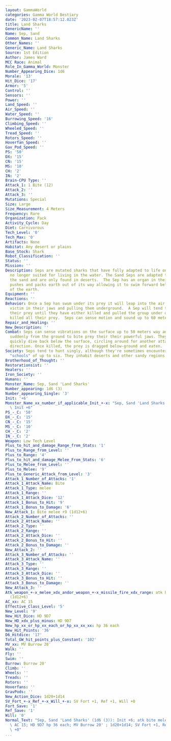 ```yaml
---
layout: GammaWorld
categories: Gamma World Bestiary
date: '2023-02-07T18:57:12.023Z'
title: Land Sharks
GenericName: ''
Name: Sep, Sand
Common_Name: Land Sharks
Other_Names: ''
Generic_Name: Land Sharks
Source: 1st Edition
Author: James Ward
MCC Race: Animal
Role_In_Gamma_World: Monster
Number_Appearing_Dice: 1d6
Morale: '13'
Hit_Dice: '17'
Armor: '5'
Control: ''
Sensors: ''
Power: ''
Land_Speed: ''
Air_Speed: ''
Water_Speed: ''
Burrowing_Speed: '16'
Climbing_Speed: ''
Wheeled_Speed: ''
Tread_Speed: ''
Rotors_Speed: ''
Hoverfan_Speed: ''
Gav_Pod_Speed: ''
PS: '50'
DX: '15'
CN: '15'
MS: '10'
CH: '2'
IN: '2'
Brain-CPU Type: ''
Attack_1: 1 Bite (12)
Attack_2: ''
Attack_3: ''
Mutations: Special
Size: Large
Size_Measurement: 4 Meters
Frequency: Rare
Organization: Pack
Activity_Cycle: Day
Diet: Carnivorous
Tech_Level: '0'
Tech_Max: '0'
Artifacts: None
Habitat: Any desert or plains
Base_Stock: Shark
Robot_Classification: ''
Status: ''
Mission: ''
Description: Seps are mutated sharks that have fully adapted to life on land and are
  no longer suited for living in the water. The Sand Seps are adapted to living in
  the sand and are only found in deserts.  The Sep has an organ in their brains that
  pushes and packs earth out of its way allowing it to swim forward below the surface
  of the earth.
Equipment: ''
Reactions: ''
Behavior: Once a Sep has swum under its prey it will leap into the air snapping their
  victim in their jaws and pulling them underground.  A Sep will tend to strafe a
  their prey until they have either killed and pulled the group under or they have
  killed all their prey.  Seps can sense motion and sound up to 60 meters away.
Repair_and_Healing: ''
New_Description: ''
Combat: Seps can sense vibrations on the surface up to 50 meters way and usually spring
  suddenly from the ground to bite prey their their powerful jaws. They can just as
  quickly dive back below the surface, circling around for another attack from a different
  direction. Once killed, the prey is dragged below-ground and eaten.
Society: Seps tend to hunt singly, although they're sometimes encountered in small
  "schools" of up to six. They inhabit deserts and other sandy regions.
Brotherhood_of_Thought: ''
Restorationsist: ''
Healers: ''
Iron_Society: ''
Humans: ''
Monster_Name: Sep, Sand 'Land Sharks'
Number_appearing: 1d6 (3)
Number_appearing_Single: '3'
Init: '+6'
Monster_Name_xx_number_if_applicable_Init_+-x: "Sep, Sand 'Land Sharks' (1d6 (3)):\
  \ Init +6"
PS_-_C: '50'
DX_-_C: '15'
CN_-_C: '15'
MS_-_C: '10'
CH_-_C: '2'
IN_-_C: '2'
Weapon: Low Tech Level
Plus_to_hit_and_damage_Range_from_Stats: '1'
Plus_to_Range_from_Level: ''
Plus_to_Range: '4'
Plus_to_hit_and_damage_Melee_From_Stats: '6'
Plus_to_Melee_from_Level: ''
Plus_to_Melee: '9'
Plus_to_Generic_Attack_from_Level: '3'
Attack_1_Number_of_Attacks: '1'
Attack_1_Attack_Name: Bite
Attack_1_Type: melee
Attack_1_Range: ''
Attack_1_Attack_Dice: '12'
Attack_1_Bonus_to_Hit: '9'
Attack_1_Bonus_to_Damage: '6'
New_Attack_1: Bite melee +9 (1d12+6)
Attack_2_Number_of_Attacks: ''
Attack_2_Attack_Name: ''
Attack_2_Type: ''
Attack_2_Range: ''
Attack_2_Attack_Dice: ''
Attack_2_Bonus_to_Hit: ''
Attack_2_Bonus_to_Damage: ''
New_Attack_2: ''
Attack_3_Number_of_Attacks: ''
Attack_3_Attack_Name: ''
Attack_3_Type: ''
Attack_3_Range: ''
Attack_3_Attack_Dice: ''
Attack_3_Bonus_to_Hit: ''
Attack_3_Bonus_to_Damage: ''
New_Attack_3: ''
Atk_weapon_+-x_melee_xdx_andor_weapon_+-x_missile_fire_xdx_range: atk bite melee +9
  (1d12+6)
AC_xx: AC 15
Effective_Class_Level: '5'
New_Level: '9'
New_Hit_Dice: HD 9D7
New_HD_xdx_plus_minus: HD 9D7
New_hp_xx_or_hp_xx_each_or_hp_xx_xx_xx: hp 36 each
New_Hit_Points: '36'
D6_Hitdice: '17'
Total_GW_hit_points_plus_Constant: '102'
MV_xx: MV Burrow 20'
Walk: ''
Fly: ''
Swim: ''
Burrow: Burrow 20'
Climb: ''
Wheels: ''
Treads: ''
Rotors: ''
Hoverfans: ''
GravPods: ''
New_Action_Dice: 1d20+1d14
SV_Fort_+-x_Ref_+-x_Will_+-x: SV Fort +1, Ref +1, Will +0
Fort_Save: '1'
Ref_Save: '1'
Will: '0'
Normal_Text: "Sep, Sand 'Land Sharks' (1d6 (3)): Init +6; atk bite melee +9 (1d12+6);\
  \ AC 15; HD 9D7 hp 36 each; MV Burrow 20' ; 1d20+1d14; SV Fort +1, Ref +1, Will\
  \ +0"
...
```

